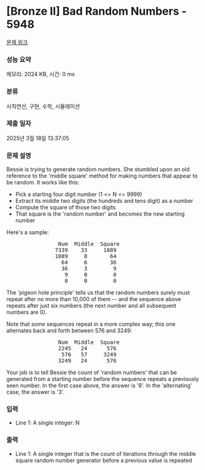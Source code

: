 # [Bronze II] Bad Random Numbers - 5948 

[문제 링크](https://www.acmicpc.net/problem/5948) 

### 성능 요약

메모리: 2024 KB, 시간: 0 ms

### 분류

사칙연산, 구현, 수학, 시뮬레이션

### 제출 일자

2025년 3월 18일 13:37:05

### 문제 설명

<p>Bessie is trying to generate random numbers. She stumbled upon an old reference to the 'middle square' method for making numbers that appear to be random. It works like this:</p>

<ul>
	<li>Pick a starting four digit number (1 <= N <= 9999)</li>
	<li>Extract its middle two digits (the hundreds and tens digit) as a number</li>
	<li>Compute the square of those two digits</li>
	<li>That square is the 'random number' and becomes the new starting number</li>
</ul>

<p>Here's a sample:</p>

<pre>                Num  Middle  Square
               7339    33     1089
               1089     8       64
                 64     6       36
                 36     3        9
                  9     0        0
                  0     0        0</pre>

<p>The 'pigeon hole principle' tells us that the random numbers surely must repeat after no more than 10,000 of them -- and the sequence above repeats after just six numbers (the next number and all subsequent numbers are 0).</p>

<p>Note that some sequences repeat in a more complex way; this one alternates back and forth between 576 and 3249:</p>

<pre>                Num  Middle  Square
                2245   24      576  
                 576   57     3249 
                3249   24      576  </pre>

<p>Your job is to tell Bessie the count of 'random numbers' that can be generated from a starting number before the sequence repeats a previously seen number. In the first case above, the answer is '6'. In the 'alternating' case, the answer is '3'.</p>

### 입력 

 <ul>
	<li>Line 1: A single integer: N</li>
</ul>

<p> </p>

### 출력 

 <ul>
	<li>Line 1: A single integer that is the count of iterations through the middle square random number generator before a previous value is repeated</li>
</ul>

<p> </p>

